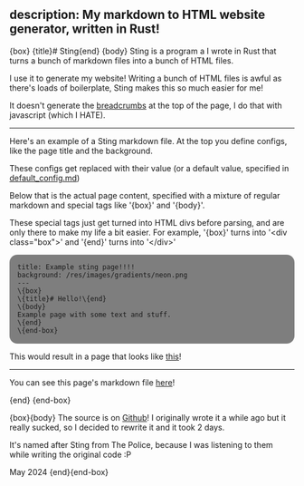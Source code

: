 description: My markdown to HTML website generator, written in Rust!
---
{box}
{title}# Sting{end}
{body}
Sting is a program a I wrote in Rust that turns a bunch of markdown files into a bunch of HTML files.

I use it to generate my website! Writing a bunch of HTML files is awful as there's loads of boilerplate, Sting makes this so much easier for me!

It doesn't generate the [breadcrumbs](https://en.wikipedia.org/wiki/Breadcrumb_navigation) at the top of the page, I do that with javascript (which I HATE).

---

Here's an example of a Sting markdown file. At the top you define configs, like the page title and the background.

These configs get replaced with their value (or a default value, specified in [default_config.md](/res/default_config.md))

Below that is the actual page content, specified with a mixture of regular markdown and special tags like '\{box}' and '\{body}'.

These special tags just get turned into HTML divs before parsing, and are only there to make my life a bit easier. For example, '\{box}' turns into '\<div class="box">' and '\{end}' turns into '\</div>'

<div style="isolation: isolate; background: #00000080; border-radius: 1em; padding: 0.1em 1em 0.1em 1em; overflow: auto;">

```
title: Example sting page!!!!
background: /res/images/gradients/neon.png
---
\{box}  
\{title}# Hello!\{end}  
\{body}  
Example page with some text and stuff.
\{end}  
\{end-box}  
```
</div>

This would result in a page that looks like [this](/sting/example-sting-page)!

---

You can see this page's markdown file [here](/res/sting/index.md)!

{end}
{end-box}

{box}{body}
The source is on [Github](https://github.com/jumbledFox/sting)! I originally wrote it a while ago but it really sucked, so I decided to rewrite it and it took 2 days.

It's named after Sting from The Police, because I was listening to them while writing the original code :P

May 2024
{end}{end-box}